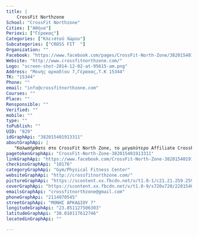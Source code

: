 ```yaml
---
title: |
    CrossFit Northzone
School: "CrossFit Northzone"
Cities: ["Αθήνα"]
Perioxi: ["Γέρακας"]
Categories: ["Κλειστού Χώρου"]
Subcategories: ["CROSS FIT  "]
Organization: ""
Facebook: "https://www.facebook.com/pages/CrossFit-North-Zone/382015401913311"
Website: "http://www.crossfitnorthzone.com/"
Logo: "screen-shot-2014-12-02-at-95615-am.png"
Address: "Μονής αρκαδίου 7,Γέρακας,Τ.Κ 15344"
TK: "15344"
Phone: ""
email: "info@crossfitnorthzone.com"
Courses: ""
Place: ""
Rensponsible: ""
Verified: ""
mobile: ""
type: ""
toPublish: ""
UID: "829"
idGraphApi: "382015401913311"
aboutGraphApi: | 
   "Καλωσήρθατε στο CrossFit North Zone, το μεγαλύτερο Affiliate CrossFit Box της Ελλάδας. "
pagetokenGraphApi: "CrossFit-North-Zone-382015401913311"
linkGraphApi: "https://www.facebook.com/CrossFit-North-Zone-382015401913311/"
checkinsGraphApi: "10176"
categoryGraphApi: "Gym/Physical Fitness Center"
websiteGraphApi: "http://crossfitnorthzone.com/"
pictureGraphApi: "https://scontent.xx.fbcdn.net/v/t1.0-1/c21.21.259.259/s50x50/947140_385900111524840_1823546401_n.jpg?oh=ee4f3fe051eee0999b5bca76a4d4cfe1&amp;oe=5B4264D3"
coverGraphApi: "https://scontent.xx.fbcdn.net/v/t1.0-9/s720x720/22815400_1454484917999682_5855119193620475931_n.jpg?oh=c05970230ee131c4119e7d2b00cdcfb6&amp;oe=5B433A41"
emailsGraphApi: "crossfitnorthzone@gmail.com"
phoneGraphApi: "2114070545"
streetGraphApi: "ΜΟΝΗΣ ΑΡΚΑΔΙΟΥ 7"
longitudeGraphApi: "23.851127506303"
latitudeGraphApi: "38.010117612746"
locatedinGraphApi: ""

---
```




